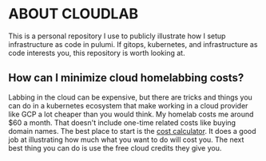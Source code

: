 # ABOUT CLOUDLAB

This is a personal repository I use to publicly illustrate how I setup infrastructure as code in pulumi. If gitops, kubernetes, and infrastructure as code interests you, this repository is worth looking at.

## How can I minimize cloud homelabbing costs?

Labbing in the cloud can be expensive, but there are tricks and things you can do in a kubernetes ecosystem that make working in a cloud provider like GCP a lot cheaper than you would think. My homelab costs me around $60 a month. That doesn't include one-time related costs like buying domain names. The best place to start is the [cost calculator](https://cloud.google.com/products/calculator). It does a good job at illustrating how much what you want to do will cost you. The next best thing you can do is use the free cloud credits they give you.
